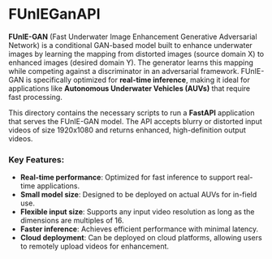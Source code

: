 # FUnIEGanAPI

**FUnIE-GAN** (Fast Underwater Image Enhancement Generative Adversarial Network) is a conditional GAN-based model built to enhance underwater images by learning the mapping from distorted images (source domain X) to enhanced images (desired domain Y). The generator learns this mapping while competing against a discriminator in an adversarial framework. FUnIE-GAN is specifically optimized for **real-time inference**, making it ideal for applications like **Autonomous Underwater Vehicles (AUVs)** that require fast processing.

This directory contains the necessary scripts to run a **FastAPI** application that serves the FUnIE-GAN model. The API accepts blurry or distorted input videos of size 1920x1080 and returns enhanced, high-definition output videos.

### Key Features:

- **Real-time performance**: Optimized for fast inference to support real-time applications.
- **Small model size**: Designed to be deployed on actual AUVs for in-field use.
- **Flexible input size**: Supports any input video resolution as long as the dimensions are multiples of 16.
- **Faster inference**: Achieves efficient performance with minimal latency.
- **Cloud deployment**: Can be deployed on cloud platforms, allowing users to remotely upload videos for enhancement.
